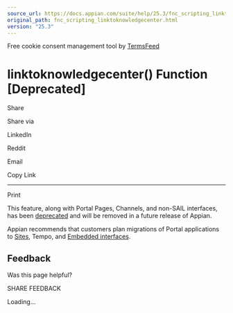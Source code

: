 ```yaml
---
source_url: https://docs.appian.com/suite/help/25.3/fnc_scripting_linktoknowledgecenter.html
original_path: fnc_scripting_linktoknowledgecenter.html
version: "25.3"
---
```


Free cookie consent management tool by [TermsFeed](https://www.termsfeed.com/)

# linktoknowledgecenter() Function \[Deprecated\]

Share

Share via

LinkedIn

Reddit

Email

Copy Link

* * *

Print

This feature, along with Portal Pages, Channels, and non-SAIL interfaces, has been [deprecated](Deprecated_Features.html) and will be removed in a future release of Appian.

Appian recommends that customers plan migrations of Portal applications to [Sites](Sites.html), Tempo, and [Embedded interfaces](Embedded_Interfaces.html).

## Feedback

Was this page helpful?

SHARE FEEDBACK

Loading...